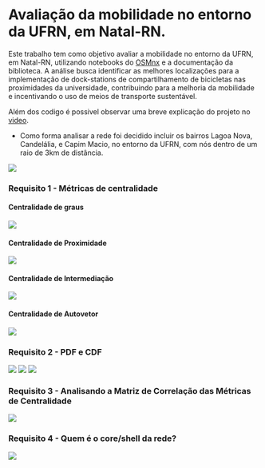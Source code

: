 # Avaliação da mobilidade no entorno da UFRN, em Natal-RN.

Este trabalho tem como objetivo avaliar a mobilidade no entorno da UFRN, em Natal-RN, utilizando notebooks do [OSMnx](https://github.com/gboeing/osmnx) e a documentação da biblioteca. A análise busca identificar as melhores localizações para a implementação de dock-stations de compartilhamento de bicicletas nas proximidades da universidade, contribuindo para a melhoria da mobilidade e incentivando o uso de meios de transporte sustentável.

Além dos codigo é possivel observar uma breve explicação do projeto no [video]().

* Como forma analisar a rede foi decidido incluir os bairros Lagoa Nova, Candelália, e Capim Macio, no entorno da UFRN, com nós dentro de um raio de 3km de distância.

![](imagens/1.0.png)
### Requisito 1 - Métricas de centralidade
#### Centralidade de graus

![](imagens/2.0.png)

#### Centralidade de Proximidade

![](imagens/3.0.png)

#### Centralidade de Intermediação

![](imagens/4.0.png)
#### Centralidade de Autovetor
![](imagens/5.0.png)

### Requisito 2 - PDF e CDF
![](imagens/6.0.png)
![](imagens/7.0.png)
![](imagens/8.0.png)


### Requisito 3 - Analisando a Matriz de Correlação das Métricas de Centralidade
![](imagens/9.0.png)

### Requisito 4 - Quem é o core/shell da rede?
![](imagens/10.0.png)
